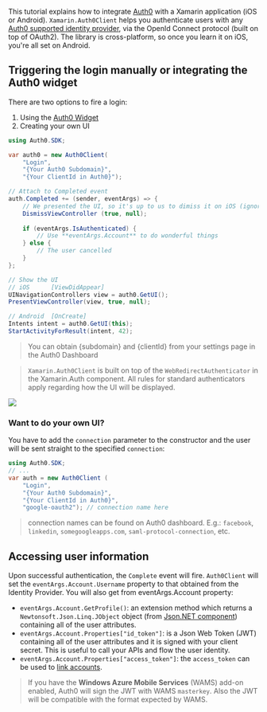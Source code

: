 This tutorial explains how to integrate [Auth0](http://auth0.com) with a Xamarin application (iOS or Android). `Xamarin.Auth0Client` helps you authenticate users with any [Auth0 supported identity provider](https://docs.auth0.com/identityproviders), via the OpenId Connect protocol (built on top of OAuth2). The library is cross-platform, so once you learn it on iOS, you're all set on Android.

## Triggering the login manually or integrating the Auth0 widget

There are two options to fire a login: 

1. Using the [Auth0 Widget](https://docs.auth0.com/login-widget)
2. Creating your own UI

```csharp
using Auth0.SDK;

var auth0 = new Auth0Client(
	"Login", 
	"{Your Auth0 Subdomain}", 
	"{Your ClientId in Auth0}");

// Attach to Completed event
auth.Completed += (sender, eventArgs) => {
	// We presented the UI, so it's up to us to dimiss it on iOS (ignore this line on Android)
	DismissViewController (true, null);
	
	if (eventArgs.IsAuthenticated) {
		// Use **eventArgs.Account** to do wonderful things
	} else {
		// The user cancelled
	}
};

// Show the UI
// iOS      [ViewDidAppear]
UINavigationControllers view = auth0.GetUI();
PresentViewController(view, true, null);

// Android  [OnCreate]
Intents intent = auth0.GetUI(this);
StartActivityForResult(intent, 42);
```

> You can obtain {subdomain} and {clientId} from your settings page in the Auth0 Dashboard

> `Xamarin.Auth0Client` is built on top of the `WebRedirectAuthenticator` in the Xamarin.Auth component. All rules for standard authenticators apply regarding how the UI will be displayed.

![](http://puu.sh/3UqNG.png)

### Want to do your own UI?

You have to add the `connection` parameter to the constructor and the user will be sent straight to the specified `connection`:

```csharp
using Auth0.SDK;
// ...
var auth = new Auth0Client (
	"Login", 
	"{Your Auth0 Subdomain}", 
	"{Your ClientId in Auth0}",
	"google-oauth2"); // connection name here
```

> connection names can be found on Auth0 dashboard. E.g.: `facebook`, `linkedin`, `somegoogleapps.com`, `saml-protocol-connection`, etc.

## Accessing user information

Upon successful authentication, the `Complete` event will fire. `Auth0Client` will set the `eventArgs.Account.Username` property to that obtained from the Identity Provider. You will also get from eventArgs.Account property:

* `eventArgs.Account.GetProfile()`: an extension method which returns a `Newtonsoft.Json.Linq.JObject` object (from [Json.NET component](http://components.xamarin.com/view/json.net/)) containing all of the user attributes.
* `eventArgs.Account.Properties["id_token"]`: is a Json Web Token (JWT) containing all of the user attributes and it is signed with your client secret. This is useful to call your APIs and flow the user identity.
* `eventArgs.Account.Properties["access_token"]`: the `access_token` can be used to [link accounts](link-accounts).

> If you have the __Windows Azure Mobile Services__ (WAMS) add-on enabled, Auth0 will sign the JWT with WAMS `masterkey`. Also the JWT will be compatible with the format expected by WAMS.
